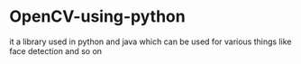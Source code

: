 # OpenCV-using-python
it a library used in python and java which can be used for various things like face detection and so on
